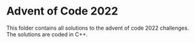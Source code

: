 # Advent of Code 2022

This folder contains all solutions to the advent of code 2022 challenges.
The solutions are coded in C++.